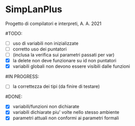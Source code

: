 # SimpLanPlus
Progetto di compilatori e interpreti, A. A. 2021

#TODO: 
   - [ ] uso di variabili non inizializzate
   - [ ] corretto uso dei puntatori
   - [ ] (inclusa la verifica sui parametri passati per var)
   - [x] la delete non deve funzionare su id non puntatori
   - [x] variabili globali non devono essere visibili dalle funzioni
   
#IN PROGRESS: 
   - [ ] la correttezza dei tipi (da finire di testare) 
    
#DONE: 
   - [X] variabili/funzioni non dichiarate
   - [x] variabili dichiarate piu' volte nello stesso ambiente 
   - [x] parametri attuali non conformi ai parametri formali 
